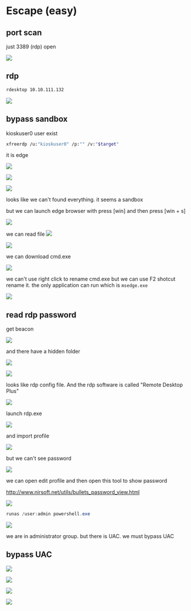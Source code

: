 # Escape (easy)

## port scan

just 3389 (rdp) open

![](walkthrough_20240409141150713.png)

## rdp

```bash
rdesktop 10.10.111.132
```

![](walkthrough_20240409141244709.png)

## bypass sandbox

kioskuser0 user exist

```bash
xfreerdp /u:"kioskuser0" /p:"" /v:"$target"
```

it is edge

![](walkthrough_20240409142512714.png)

![](walkthrough_20240409144252907.png)

![](walkthrough_20240409144600943.png)

looks like we can't found everything. it seems a sandbox

but we can launch edge browser with press [win] and then press [win + s]

![](walkthrough_20240409151017321.png)

we can read file
![](walkthrough_20240409151111709.png)

![](walkthrough_20240409151158212.png)

we can download cmd.exe

![](walkthrough_20240409151605610.png)

we can't use right click to rename cmd.exe
but we can use F2 shotcut rename it. the only application can run which is `msedge.exe`

![](walkthrough_20240409152532818.png)

## read rdp password

get beacon

![](walkthrough_20240409152924321.png)

and there have a hidden folder

![](walkthrough_20240409153914792.png)

![](walkthrough_20240409153933974.png)

looks like rdp config file. And the rdp software is called "Remote Desktop Plus"

![](walkthrough_20240409154014834.png)

launch rdp.exe

![](walkthrough_20240409154426037.png)

and import profile

![](walkthrough_20240409154541207.png)

but we can't see password

![](walkthrough_20240409154806642.png)

we can open edit profile
and then open this tool to show password

http://www.nirsoft.net/utils/bullets_password_view.html

![](walkthrough_20240409161421304.png)

```powershell
runas /user:admin powershell.exe
```

![](walkthrough_20240409160054253.png)

we are in administrator group. but there is UAC. we must bypass UAC

## bypass UAC

![](walkthrough_20240409160255182.png)

![](walkthrough_20240409160328547.png)

![](walkthrough_20240409160347414.png)

![](walkthrough_20240409160426073.png)
